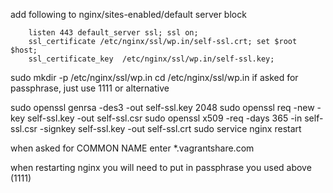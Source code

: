 
add following to nginx/sites-enabled/default server block


        listen 443 default_server ssl; ssl on;
        ssl_certificate /etc/nginx/ssl/wp.in/self-ssl.crt; set $root $host;
        ssl_certificate_key  /etc/nginx/ssl/wp.in/self-ssl.key;


sudo mkdir -p /etc/nginx/ssl/wp.in
cd /etc/nginx/ssl/wp.in
if asked for passphrase, just use 1111 or alternative

sudo openssl genrsa -des3 -out self-ssl.key 2048
 sudo openssl req -new -key self-ssl.key -out self-ssl.csr
sudo openssl x509 -req -days 365 -in self-ssl.csr -signkey self-ssl.key -out self-ssl.crt
sudo service nginx restart

when asked for COMMON NAME enter *.vagrantshare.com

when restarting nginx you will need to put in passphrase you used above (1111)
